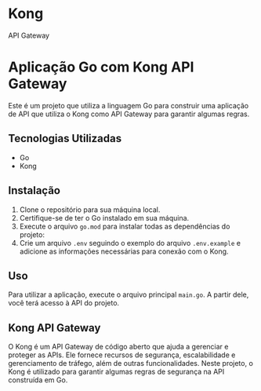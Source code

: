 # Kong

API Gateway

# Aplicação Go com Kong API Gateway

Este é um projeto que utiliza a linguagem Go para construir uma aplicação de API que utiliza o Kong como API Gateway para garantir algumas regras.

## Tecnologias Utilizadas
- Go
- Kong

## Instalação
1. Clone o repositório para sua máquina local.
2. Certifique-se de ter o Go instalado em sua máquina.
3. Execute o arquivo `go.mod` para instalar todas as dependências do projeto:
4. Crie um arquivo `.env` seguindo o exemplo do arquivo `.env.example` e adicione as informações necessárias para conexão com o Kong.

## Uso
Para utilizar a aplicação, execute o arquivo principal `main.go`. A partir dele, você terá acesso à API do projeto.

## Kong API Gateway
O Kong é um API Gateway de código aberto que ajuda a gerenciar e proteger as APIs. Ele fornece recursos de segurança, escalabilidade e gerenciamento de tráfego, além de outras funcionalidades. Neste projeto, o Kong é utilizado para garantir algumas regras de segurança na API construída em Go.
